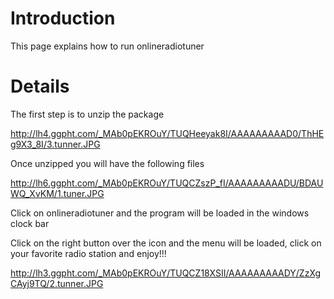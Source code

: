 # Introduction #

This page explains how to run onlineradiotuner

# Details #

The first step is to unzip the package

http://lh4.ggpht.com/_MAb0pEKROuY/TUQHeeyak8I/AAAAAAAAAD0/ThHEg9X3_8I/3.tunner.JPG


Once unzipped you will have the following files

http://lh6.ggpht.com/_MAb0pEKROuY/TUQCZszP_fI/AAAAAAAAADU/BDAUWQ_XvKM/1.tuner.JPG

Click on onlineradiotuner and the program will be loaded in the windows clock bar

Click on the right button over the icon and the menu will be loaded, click on your favorite radio station and enjoy!!!

http://lh3.ggpht.com/_MAb0pEKROuY/TUQCZ18XSII/AAAAAAAAADY/ZzXgCAyj9TQ/2.tunner.JPG